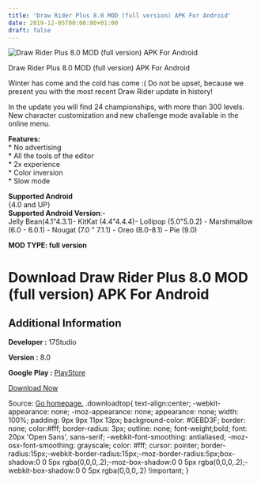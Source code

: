 ```yaml
---
title: 'Draw Rider Plus 8.0 MOD (full version) APK For Android'
date: 2019-12-05T00:00:00+01:00
draft: false
---
```


![Draw Rider Plus 8.0 MOD (full version) APK For Android](https://i1.wp.com/apkhome.net/wp-content/uploads/2019/12/Draw-Rider-Plus.png "Draw Rider Plus 8.0 MOD (full version) APK For Android")

  

Draw Rider Plus 8.0 MOD (full version) APK For Android

Winter has come and the cold has come :( Do not be upset, because we present you with the most recent Draw Rider update in history!

In the update you will find 24 championships, with more than 300 levels. New character customization and new challenge mode available in the online menu.

**Features:**  
\* No advertising  
\* All the tools of the editor  
\* 2x experience  
\* Color inversion  
\* Slow mode

**Supported Android**  
{4.0 and UP}  
**Supported Android Version**:-  
Jelly Bean(4.1"4.3.1)- KitKat (4.4"4.4.4)- Lollipop (5.0"5.0.2) - Marshmallow (6.0 - 6.0.1) - Nougat (7.0 " 7.1.1) - Oreo (8.0-8.1) - Pie (9.0)

**MOD TYPE: full version**

Download Draw Rider Plus 8.0 MOD (full version) APK For Android
===============================================================

Additional Information
----------------------

**Developer :** 17Studio

**Version :** 8.0

**Google Play :** [PlayStore](https://play.google.com/store/apps/details?id=com.Studio17.drawriderplus)

  

[Download Now](https://store4app.co/post/draw-rider-plus-8-0-mod-full-version-apk-for-android_1575473613)

  
Source: [Go homepage.](https://store4app.co/post/draw-rider-plus-8-0-mod-full-version-apk-for-android_1575473613) .downloadtop{ text-align:center; -webkit-appearance: none; -moz-appearance: none; appearance: none; width: 100%; padding: 9px 9px 11px 13px; background-color: #0EBD3F; border: none; color:#fff; border-radius: 3px; outline: none; font-weight;bold; font: 20px 'Open Sans', sans-serif; -webkit-font-smoothing: antialiased; -moz-osx-font-smoothing: grayscale; color: #fff; cursor: pointer; border-radius:15px;-webkit-border-radius:15px;-moz-border-radius:5px;box-shadow:0 0 5px rgba(0,0,0,.2);-moz-box-shadow:0 0 5px rgba(0,0,0,.2);-webkit-box-shadow:0 0 5px rgba(0,0,0,.2) !important; }